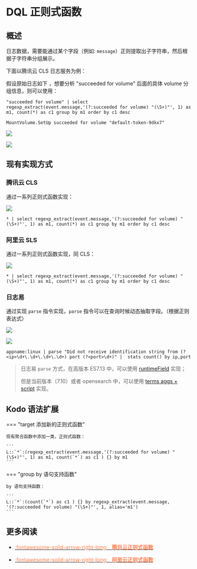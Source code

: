# DQL 正则式函数

## 概述

日志数据，需要能通过某个字段（例如: `message`）正则提取出子字符串，然后根据子字符串分组展示。

下面以腾讯云 CLS 日志服务为例：

假设原始日志如下 ，想要分析 "succeeded for volume" 后面的具体 volume 分组信息，则可以使用：

```
"succeeded for volume" | select regexp_extract(event.message,'(?:succeeded for volume) "(\S+)"', 1) as m1, count(*) as c1 group by m1 order by c1 desc
```
```
MountVolume.SetUp succeeded for volume "default-token-9dkx7" 
```

![](img/right.png)

![](img/right-1.png)


## 现有实现方式

### 腾讯云 CLS	

通过一系列正则式函数实现：

![](img/right-2.png)

```
* | select regexp_extract(event.message,'(?:succeeded for volume) "(\S+)"', 1) as m1, count(*) as c1 group by m1 order by c1 desc
```

### 阿里云 SLS	

通过一系列正则式函数实现，同 CLS：

![](img/right-3.png)

```
* | select regexp_extract(event.message,'(?:succeeded for volume) "(\S+)"', 1) as m1, count(*) as c1 group by m1 order by c1 desc
```

### 日志易	

通过实现 `parse` 指令实现，`parse` 指令可以在查询时候动态抽取字段。（根据正则表达式）

![](img/right-4.png)

![](img/right-5.png)

```
appname:linux | parse "Did not receive identification string from (?<ip>\d+\.\d+\.\d+\.\d+) port (?<port>\d+)" |  stats count() by ip,port
```

> 日志易 `parse` 方式，在高版本 ES7.13 中，可以使用 [runtimeField](https://www.elastic.co/guide/en/elasticsearch/reference/current/runtime.html) 实现；  
>
> 但是当前版本（7.10）或者 opensearch 中，可以使用 [terms aggs + script](https://www.elastic.co/guide/en/elasticsearch/reference/current/search-aggregations-bucket-terms-aggregation.html) 实现。


## Kodo 语法扩展

=== "target 添加新的正则式函数"

    现有聚合函数中添加一类，正则式函数：

    ```
    L::`*`:(regexp_extract(event.message,'(?:succeeded for volume) "(\S+)"', 1) as m1, count(`*`) as c1 ) {} by m1
    ```

=== "group by 语句支持函数"

    by 语句支持函数：

    ```
    L::`*`:(count(`*`) as c1 ) {} by regexp_extract(event.message, '(?:succeeded for volume) "(\S+)"', 1, alias='m1') 
    ```


## 更多阅读

<div class="grid cards" markdown>

- [<font color="coral"> :fontawesome-solid-arrow-right-long: &nbsp; **腾讯云正则式函数**</font>](https://cloud.tencent.com/document/product/614/63505#regexp_extract)

</div>

<div class="grid cards" markdown>

- [<font color="coral"> :fontawesome-solid-arrow-right-long: &nbsp; **阿里云正则式函数**</font>](https://help.aliyun.com/document_detail/63453.html?spm=a2c4g.322173.0.0.4dc529ecRgUNSs)

</div>
